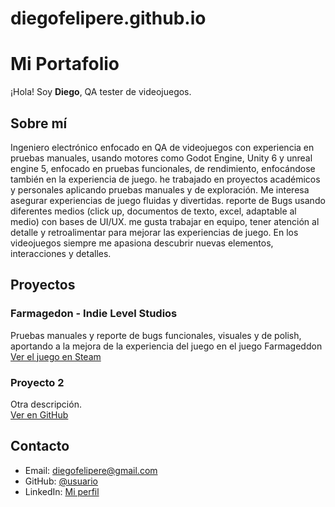 # diegofelipere.github.io
# Mi Portafolio

¡Hola! Soy **Diego**, QA tester de videojuegos.

## Sobre mí

Ingeniero electrónico enfocado en QA de videojuegos con experiencia en pruebas manuales, usando motores como Godot Engine, Unity 6 y unreal engine 5, enfocado en pruebas funcionales, de rendimiento, enfocándose también en la experiencia de juego. he trabajado en proyectos académicos y personales aplicando pruebas manuales y de exploración. Me interesa asegurar experiencias de juego fluidas y divertidas. reporte de Bugs usando diferentes medios (click up, documentos de texto, excel, adaptable al medio) con bases de UI/UX. me gusta trabajar en equipo, tener atención al detalle y retroalimentar para mejorar las experiencias de juego. En los videojuegos siempre me apasiona descubrir nuevas elementos, interacciones y detalles.

## Proyectos

### Farmagedon - Indie Level Studios
Pruebas manuales y reporte de bugs funcionales, visuales y de polish, aportando a la mejora de la experiencia del juego en el juego Farmageddon 
[Ver el juego en Steam](https://store.steampowered.com/app/3922300/Farmageddon/)

### Proyecto 2
Otra descripción.  
[Ver en GitHub](https://github.com/usuario/proyecto2)

## Contacto

- Email: diegofelipere@gmail.com
- GitHub: [@usuario](https://github.com/usuario)
- LinkedIn: [Mi perfil](https://linkedin.com/in/diegofelipere)
